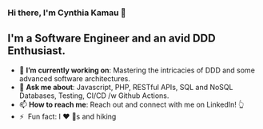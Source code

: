 ### Hi there, I'm Cynthia Kamau 👋


## **I'm a Software Engineer and an avid DDD Enthusiast.**

- 🎯 **I’m currently working on**: Mastering the intricacies of DDD and some advanced software architectures.
- 💬 **Ask me about**: Javascript, PHP, RESTful APIs, SQL and NoSQL Databases, Testing, CI/CD /w Github Actions.
- 📫 **How to reach me**: Reach out and connect with me on LinkedIn! 👆
- ⚡ &nbsp;Fun fact: I :heart: :dog:s and hiking
